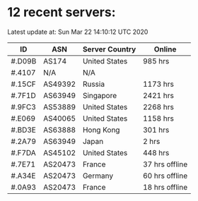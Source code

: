 # 12 recent servers:

Latest update at: Sun Mar 22 14:10:12 UTC 2020

| ID | ASN | Server Country | Online |
| -- | --- | -------------- | ------ |
| #.D09B | AS174 | United States | 985 hrs |
| #.4107 | N/A | N/A | |
| #.15CF | AS49392 | Russia | 1173 hrs |
| #.7F1D | AS63949 | Singapore | 2421 hrs |
| #.9FC3 | AS53889 | United States | 2268 hrs |
| #.E069 | AS40065 | United States | 1158 hrs |
| #.BD3E | AS63888 | Hong Kong | 301 hrs |
| #.2A79 | AS63949 | Japan | 2 hrs |
| #.F7DA | AS45102 | United States | 448 hrs |
| #.7E71 | AS20473 | France | 37 hrs offline |
| #.A34E | AS20473 | Germany | 60 hrs offline |
| #.0A93 | AS20473 | France | 18 hrs offline |

